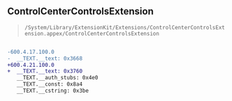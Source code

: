 ## ControlCenterControlsExtension

> `/System/Library/ExtensionKit/Extensions/ControlCenterControlsExtension.appex/ControlCenterControlsExtension`

```diff

-600.4.17.100.0
-  __TEXT.__text: 0x3668
+600.4.21.100.0
+  __TEXT.__text: 0x3760
   __TEXT.__auth_stubs: 0x4e0
   __TEXT.__const: 0x8a4
   __TEXT.__cstring: 0x3be

```
